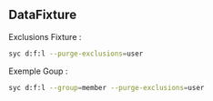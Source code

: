 ## DataFixture
Exclusions Fixture :
```bash
syc d:f:l --purge-exclusions=user
```

Exemple Goup :
```bash
syc d:f:l --group=member --purge-exclusions=user
```